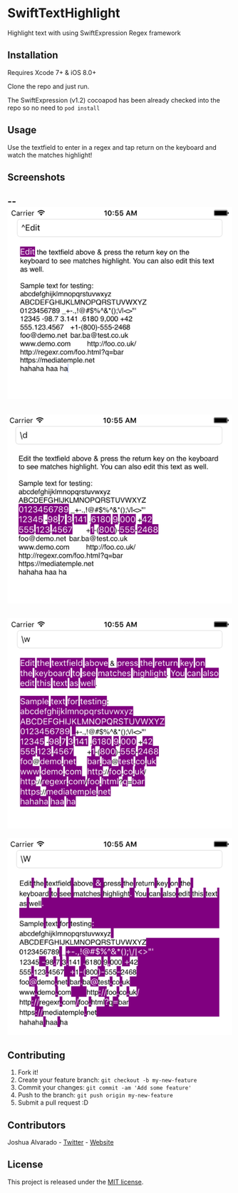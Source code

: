 
# SwiftTextHighlight
Highlight text with using SwiftExpression Regex framework

## Installation

Requires Xcode 7+ & iOS 8.0+

Clone the repo and just run.

The SwiftExpression (v1.2) cocoapod has been already checked into the repo so no need to `pod install`

## Usage
Use the textfield to enter in a regex and tap return on the keyboard and watch the matches highlight!

## Screenshots
--
![Sample of SwiftTextHighlight](https://github.com/lostatseajoshua/SwiftTextHighlight/blob/develop/sample0.png)
--
![Sample of SwiftTextHighlight](https://github.com/lostatseajoshua/SwiftTextHighlight/blob/develop/Sample1.png)
--
![Sample of SwiftTextHighlight](https://github.com/lostatseajoshua/SwiftTextHighlight/blob/develop/Sample2.png)
--
![Sample of SwiftTextHighlight](https://github.com/lostatseajoshua/SwiftTextHighlight/blob/develop/Sample3.png)

## Contributing

1. Fork it!
2. Create your feature branch: `git checkout -b my-new-feature`
3. Commit your changes: `git commit -am 'Add some feature'`
4. Push to the branch: `git push origin my-new-feature`
5. Submit a pull request :D

## Contributors
Joshua Alvarado - [Twitter](https://www.twitter.com/alvaradojoshua0) - [Website](http://www.strictlyswift.com)

## License
This project is released under the [MIT license](https://github.com/realm/jazzy/blob/master/LICENSE).
